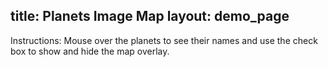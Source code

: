 title: Planets Image Map
layout: demo_page
---

Instructions: Mouse over the planets to see their names and use the check box to show and hide the map overlay.

<!-- {% iframe /downloads/code/sandbox/Planets_Image_Map.html %} -->

<!-- {% include_code Konva Planets Image Map sandbox/Planets_Image_Map.html %} -->
